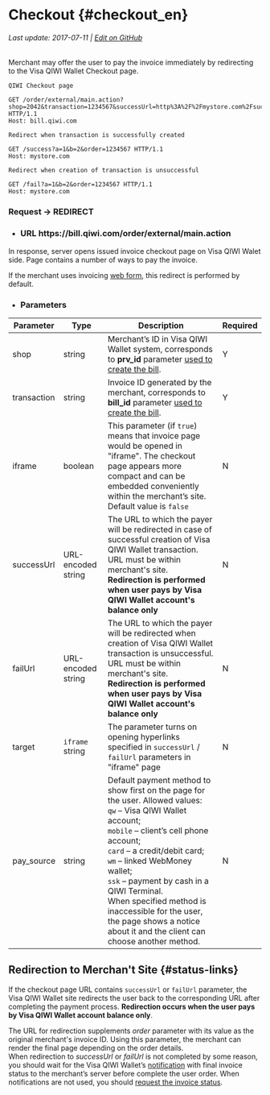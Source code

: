 # Checkout {#checkout_en}

###### Last update: 2017-07-11 | [Edit on GitHub](https://github.com/QIWI-API/pull-payments-docs/blob/master/_checkout_en.html.md)

Merchant may offer the user to pay the invoice immediately by redirecting to the Visa QIWI Wallet Сheckout page.

~~~http
QIWI Checkout page

GET /order/external/main.action?shop=2042&transaction=1234567&successUrl=http%3A%2F%2Fmystore.com%2Fsuccess%3Fa%3D1%26b%3D2&failUrl=http%3A%2F%2Fmystore.com%2Ffail%3Fa%3D1%26b%3D2&pay_source=qw HTTP/1.1
Host: bill.qiwi.com

Redirect when transaction is successfully created

GET /success?a=1&b=2&order=1234567 HTTP/1.1
Host: mystore.com

Redirect when creation of transaction is unsuccessful

GET /fail?a=1&b=2&order=1234567 HTTP/1.1
Host: mystore.com
~~~

<h3 class="request method">Request → REDIRECT</h3>

<ul class="nestedList url">
    <li><h3>URL <span>https://bill.qiwi.com/order/external/main.action</span></h3>
    </li>
</ul>

<aside class="notice">
In response, server opens issued invoice checkout page on Visa QIWI Walet side. Page contains a number of ways to pay the invoice.

If the merchant uses invoicing <a href="#webform_en">web form</a>, this redirect is performed by default.
</aside>

<ul class="nestedList params">
    <li><h3>Parameters</h3>
    </li>
</ul>


Parameter|Type|Description|Required
---------|--------|---|------
shop| string |Merchant’s ID in Visa QIWI Wallet system, corresponds to **prv_id** parameter [used to create the bill](#invoice).|Y
transaction| string |Invoice ID generated by the merchant, corresponds to **bill_id** parameter [used to create the bill](#invoice).|Y
iframe| boolean | This parameter (if `true`) means that invoice page would be opened in "iframe". The checkout page appears more compact and can be embedded conveniently within the merchant’s site. Default value is `false`|N
successUrl |URL-encoded string| The URL to which the payer will be redirected in case of successful creation of Visa QIWI Wallet transaction. URL must be within merchant's site. **Redirection is performed when user pays by Visa QIWI Wallet account's balance only** | N
failUrl |URL-encoded string | The URL to which the payer will be redirected when creation of Visa QIWI Wallet transaction is unsuccessful. URL must be within merchant's site. **Redirection is performed when user pays by Visa QIWI Wallet account's balance only** |N
target |`iframe` string| The parameter turns on opening hyperlinks specified in `successUrl` / `failUrl` parameters in "iframe" page|N
pay_source |string| Default payment method to show first on the page for the user. Allowed values:<br>`qw` – Visa QIWI Wallet account;<br> `mobile` – client’s cell phone account;<br> `card` – a credit/debit card;<br> `wm` – linked WebMoney wallet;<br> `ssk` – payment by cash in a QIWI Terminal.<br> When specified method is inaccessible for the user, the page shows a notice about it and the client can choose another method.|N

## Redirection to Merchan't Site {#status-links}

If the checkout page URL contains `successUrl` or `failUrl` parameter, the Visa QIWI Wallet site redirects the user back to the corresponding URL after completing the payment process. <b>Redirection occurs when the user pays by Visa QIWI Wallet account balance only</b>.

<aside class="notice">
The URL for redirection supplements <i>order</i> parameter with its value as the original merchant's invoice ID. Using this parameter, the merchant can render the final page depending on the order details.
</aside>

<aside class="warning">
When redirection to <i>successUrl</i> or <i>failUrl</i> is not completed by some reason, you should wait for the Visa QIWI Wallet’s <a href="#notification_en">notification</a> with final invoice status to the merchant’s server before complete the user order. When notifications are not used, you should <a href="#invoice-status">request the invoice status</a>.
</aside>
